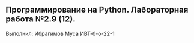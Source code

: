 ## Программирование на Python. Лабораторная работа №2.9 (12).
Выполнил:
Ибрагимов Муса ИВТ-б-о-22-1

